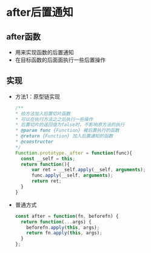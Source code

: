 # after后置通知

## after函数

+ 用来实现函数的后置通知
+ 在目标函数的后面面执行一些后置操作

## 实现

+ 方法1：原型链实现

  ```js
  /**
  * 给方法加入后置切片函数
  * 可以在执行方法之之后执行一些操作
  * 后置切片的返回值为false时，不影响原方法的执行
  * @param func {Function} 被后置执行的函数
  * @return {Function} 加入后置通知的函数
  * @constructor
  */
  Function.prototype._after = function(func){
    const __self = this;
    return function(){
        var ret = __self.apply(__self, arguments);
        func.apply(__self, arguments);
        return ret;
    }
  }
  ```

+ 普通方式

  ```js
  const after = function(fn, beforefn) {
    return function(...args) {
      beforefn.apply(this, args);
      return fn.apply(this, args);
    }
  };
  ```
